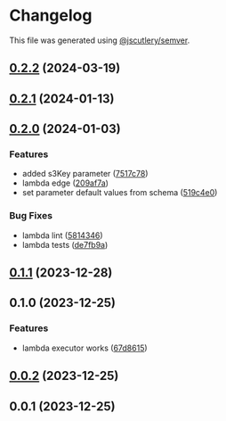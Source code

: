 # Changelog

This file was generated using [@jscutlery/semver](https://github.com/jscutlery/semver).

## [0.2.2](https://github.com/skilef/aws-deploy-plugins/compare/lambda-0.2.1...lambda-0.2.2) (2024-03-19)

## [0.2.1](https://github.com/skilef/aws-deploy-plugins/compare/lambda-0.2.0...lambda-0.2.1) (2024-01-13)

## [0.2.0](https://github.com/skilef/aws-deploy-plugins/compare/lambda-0.1.1...lambda-0.2.0) (2024-01-03)

### Features

- added s3Key parameter ([7517c78](https://github.com/skilef/aws-deploy-plugins/commit/7517c784fb61ec23df41086a1f903ea8034eee33))
- lambda edge ([209af7a](https://github.com/skilef/aws-deploy-plugins/commit/209af7a8dd2f5e358579b11a1bd67469cbcc2420))
- set parameter default values from schema ([519c4e0](https://github.com/skilef/aws-deploy-plugins/commit/519c4e0b417b2bf8896be4cb52da2344f43ffe1a))

### Bug Fixes

- lambda lint ([5814346](https://github.com/skilef/aws-deploy-plugins/commit/5814346e8e61b9f64c5dd32d62aca1d207e7018c))
- lambda tests ([de7fb9a](https://github.com/skilef/aws-deploy-plugins/commit/de7fb9aa13700138cb77baf20cf5e249d5fa219f))

## [0.1.1](https://github.com/skilef/aws-deploy-plugins/compare/lambda-0.1.0...lambda-0.1.1) (2023-12-28)

## 0.1.0 (2023-12-25)

### Features

- lambda executor works ([67d8615](https://github.com/skilef/aws-deploy-plugins/commit/67d8615a120cd9990b7ef7daa92988c37eb22fa5))

## [0.0.2](https://github.com/skilef/aws-deploy-plugins/compare/lambda-0.0.1...lambda-0.0.2) (2023-12-25)

## 0.0.1 (2023-12-25)
